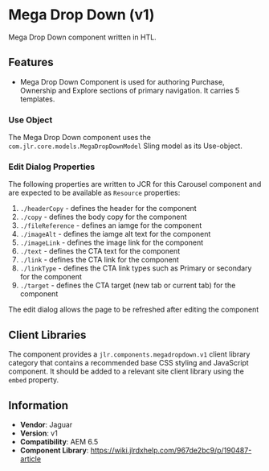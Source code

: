 <!-- Jaguar Component -->
Mega Drop Down  (v1)
====
Mega Drop Down component written in HTL.

## Features

* Mega Drop Down Component is used for authoring Purchase, Ownership and Explore sections of primary navigation. It carries 5 templates.

### Use Object
The Mega Drop Down component uses the `com.jlr.core.models.MegaDropDownModel` Sling model as its Use-object.

### Edit Dialog Properties
The following properties are written to JCR for this Carousel component and are expected to be available as `Resource` properties:

1. `./headerCopy` - defines the header for the component
2. `./copy` - defines the body copy for the component
3. `./fileReference` - defines an iamge for the component
4. `./imageAlt` - defines the iamge alt text for the component
5. `./imageLink` - defines the image link for the component
6. `./text` - defines the CTA text for the component
7. `./link` - defines the CTA link for the component
8. `./linkType` - defines the CTA link types such as Primary or secondary for the component
9. `./target` - defines the CTA target (new tab or current tab) for the component


The edit dialog allows the page to be refreshed after editing the component

## Client Libraries
The component provides a `jlr.components.megadropdown.v1` client library category that contains a recommended base
CSS styling and JavaScript component. It should be added to a relevant site client library using the `embed` property.

## Information
* **Vendor**: Jaguar
* **Version**: v1
* **Compatibility**: AEM 6.5
* **Component Library**: https://wiki.jlrdxhelp.com/967de2bc9/p/190487-article
